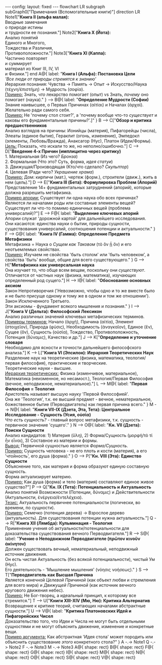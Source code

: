 <div class="mermaid">
---
config:
  layout: fixed
---
flowchart LR
 subgraph subGraph0["Примечания (Вспомогательные книги)"]
    direction LR
        Note1["<b>Книга II (альфа малая):</b><br>Вводные замечания<br>о природе истины<br>и трудности ее познания."]
        Note2["<b>Книга X (Йота):</b><br>Анализ понятий<br>Единого и Многого,<br>Тождества и Различия,<br>Противоположности."]
        Note3["<b>Книга XI (Каппа):</b><br>Частично повторяет<br>и суммирует<br>материал из Книг III, IV, VI<br>и Физики."]
  end
    A@{ label: "<b>Книга I (Альфа): Постановка Цели</b><br><i>'Все люди от природы стремятся к знанию'</i><br>Иерархия познания: Чувства -&gt; Память -&gt; Опыт -&gt; Искусство/Наука (τέχνη/ἐπιστήμη) -&gt; Мудрость (σοφία).<br><u>Пример:</u> Знать, <i>что</i> лекарство помогает (опыт) vs Знать, <i>почему</i> оно помогает (наука)." } --> B@{ label: "<b>Определение Мудрости (Софии)</b><br>Знание наивысшее, о Первых Причинах (αἰτίαι) и Началах (ἀρχαί).<br>Желательно ради самого себя.<br><u>Пример:</u> Не 'почему стол стоит?', а 'почему вообще что-то <i>существует</i> и каковы его фундаментальные причины?'.]" }
    B --> C["<b>Обзор и критика предшественников</b><br>Анализ взглядов на причины: Ионийцы (материя), Пифагорейцы (числа), Элеаты (единое бытие), Гераклит (огонь, изменение), Эмпедокл (элементы, Любовь/Вражда), Анаксагор (Нус), Платон (Идеи/Формы).<br><u>Цель:</u> Показать, что искали то же, но неполно/ошибочно."]
    C --> D["<b>Введение 4-х Причин (имплицитно через критику)</b><br>1. Материальная (Из чего? <i>Бронза</i>)<br>2. Формальная (Что это? Суть, форма, <i>идея статуи</i>)<br>3. Движущая/Производящая (Кто/что сделало? <i>Скульптор</i>)<br>4. Целевая (Ради чего? <i>Украшение храма</i>)<br><u>Пример:</u> Дом: кирпичи (мат.), чертеж (форм.), строители (движ.), жить в нем (цель)."]
    D --> E["<b>Книга III (Бета): Формулировка Проблем (Апорий)</b><br>Представление 14+ фундаментальных затруднений (апорий), которые должна разрешить метафизика.<br><u>Пример апории:</u> Существует ли одна наука обо всех причинах? Являются ли началами роды или составные элементы вещей? Существует ли что-то помимо единичных вещей (проблема универсалий)?"]
    E --> F@{ label: "<b>Выделение ключевых апорий</b><br>Апории служат 'дорожной картой' для дальнейшего исследования.<br>Они касаются: единства науки о бытии, природы сущности, существования универсалий, соотношения потенции и актуальности." }
    F --> G@{ label: "<b>Книга IV (Гамма): Определение Предмета Метафизики</b><br>Метафизика = Наука о <i>Сущем как Таковом</i> (τὸ ὂν ᾗ ὄν) и его неотъемлемых свойствах.<br><u>Пример:</u> Изучаем не свойства 'быть столом' или 'быть человеком', а свойства 'быть' вообще, общие для всего существующего." }
    G --> H["<b>Метафизика как универсальная наука</b><br>Она изучает то, что обще всем вещам, поскольку они <i>существуют</i>.<br>Отличается от частных наук (физика, математика), изучающих определенный род сущего."]
    H --> I@{ label: "<b>Обоснование основных аксиом</b><br>Закон Непротиворечия ('Невозможно, чтобы одно и то же вместе было и не было присуще одному и тому же в одном и том же отношении').<br>Закон Исключенного Третьего.<br>Эти аксиомы - фундамент всякого мышления и познания." }
    I --> J["<b>Книга V (Дельта): Философский Лексикон</b><br>Анализ различных значений ключевых метафизических терминов.<br><u>Примеры терминов:</u> Начало (ἀρχή), Причина (αἰτία), Элемент (στοιχεῖον), Природа (φύσις), Необходимость (ἀναγκαῖον), Единое (ἕν), Сущее (ὄν), Сущность (οὐσία), Тождество, Противоположность, Потенция (δύναμις), Качество и др."]
    J --> K["<b>Определение и уточнение словаря</b><br>Необходимо для ясности и точности дальнейшего философского анализа."]
    K --> L["<b>Книга VI (Эпсилон): Иерархия Теоретических Наук</b><br>Разделение наук на теоретические (физика, математика, теология/первая философия), практические и творческие.<br>Теоретические науки - высшие.<br><u>Иерархия теоретических:</u> Физика (изменчивое, материальное), Математика (неизменное, но несамост.), Теология/Первая Философия (вечное, неподвижное, нематериальное)."]
    L --> M@{ label: "<b>Первая Философия = Теология</b><br>Аристотель называет высшую науку 'Первой Философией'.<br>Она же 'Теология', т.к. ее высший предмет - вечное, нематериальное, божественное бытие (Перводвигатель) как первая причина всего." }
    M --> N@{ label: "<b>Книги VII-IX (Дзета, Эта, Тета): Центральное Исследование - Сущность (Усия, οὐσία)</b><br><i>Что есть сущность?</i> - главный вопрос метафизики, т.к. сущность - первичное значение 'сущего'." }
    N --> O@{ label: "<b>Кн. VII (Дзета): Поиски Сущности</b><br>Анализ кандидатов: 1) Материя (ὕλη), 2) Форма/Сущность (μορφή/τὸ τί ἦν εἶναι), 3) Составное из материи и формы.<br><u>Вывод:</u> Первичной сущностью является <i>Форма/Сущность</i>.<br><u>Пример:</u> Сущность человека - не его плоть и кости (материя), а его 'чтойность', его душа (форма)." }
    O --> P["<b>Кн. VIII (Эта): Единство Сущности</b><br>Объяснение того, как материя и форма образуют единую составную сущность.<br>Форма актуализирует материю.<br><u>Пример:</u> Как душа (форма) и тело (материя) составляют единое живое существо?"]
    P --> Q["<b>Кн. IX (Тета): Потенциальность и Актуальность</b><br>Анализ понятий Возможности (Потенции, δύναμις) и Действительности (Актуальности, ἐνέργεια/ἐντελέχεια).<br><u>Тезис:</u> Актуальность первичнее потенциальности (логически, во времени, по сущности).<br><u>Пример:</u> Семечко (потенция дерева) -&gt; Взрослое дерево (актуальность). Для существования потенции нужна актуальность."]
    Q --> R["<b>Книга XII (Лямбда): Кульминация - Теология</b><br>Применение учения об актуальности/потенциальности для доказательства существования вечного Перводвигателя."]
    R --> S@{ label: "<b>Учение о Неподвижном Перводвигателе (πρῶτον κινοῦν ἀκίνητον)</b><br>Должен существовать вечный, нематериальный, неподвижный источник движения.<br>Он есть чистая Актуальность (без всякой потенциальности), чистый Ум (Нус).<br>Его деятельность - 'Мышление мышления' (νόησις νοήσεως)." }
    S --> T["<b>Перводвигатель как Высшая Причина</b><br>Является конечной <i>Целевой Причиной</i> (как объект любви и стремления для всего мира) и <i>Движущей Причиной</i> (как источник вечного кругового движения небес).<br><u>Пример:</u> Не Бог-творец, а идеальный принцип, к которому все стремится."]
    T --> U["<b>Книги XIII-XIV (Мю, Ню): Критика Альтернатив</b><br>Возвращение к критике теорий, считающих началами абстрактные сущности."]
    U --> V@{ label: "<b>Критика Платоновских Идей и Пифагорейских Чисел</b><br>Доказательство того, что Идеи и Числа не могут быть отдельными сущностями и не могут объяснить движение, изменение и конкретные вещи.<br><u>Пример аргумента:</u> Как абстрактная 'Идея стола' может породить или объяснить существование <i>этого</i> конкретного стола?" }
    A -.-> Note1
    Q -.-> Note2
    F -.-> Note3
    M -.-> Note3
    A@{ shape: rect}
    B@{ shape: rect}
    F@{ shape: rect}
    G@{ shape: rect}
    I@{ shape: rect}
    M@{ shape: rect}
    N@{ shape: rect}
    O@{ shape: rect}
    S@{ shape: rect}
    V@{ shape: rect}
</div>
